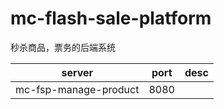 # mc-flash-sale-platform

秒杀商品，票务的后端系统

| server                | port | desc |
|-----------------------|------|------|
| mc-fsp-manage-product | 8080 ||
